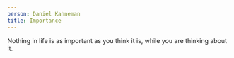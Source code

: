 ```yaml
---
person: Daniel Kahneman
title: Importance
---
```


Nothing in life is as important as you think it is, while you are thinking about it.
